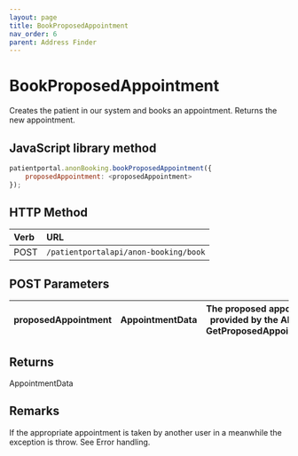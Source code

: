 ```yaml
---
layout: page
title: BookProposedAppointment
nav_order: 6
parent: Address Finder
---
```


# BookProposedAppointment

Creates the patient in our system and books an appointment. Returns the new appointment.

## JavaScript library method

```javascript
patientportal.anonBooking.bookProposedAppointment({
    proposedAppointment: <proposedAppointment>
});
```

## HTTP Method

| Verb | URL                                               |
|:-----|:--------------------------------------------------|
| POST | `/patientportalapi/anon-booking/book` |

## POST Parameters

| proposedAppointment | AppointmentData | The proposed appointment provided by the API upon GetProposedAppointments |
| --- | --- | --- |

## Returns

AppointmentData

## Remarks

If the appropriate appointment is taken by another user in a meanwhile the exception is throw. See Error handling.
